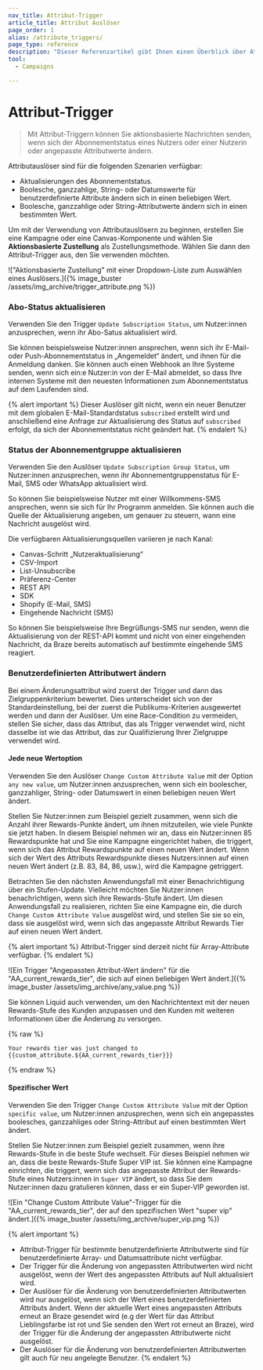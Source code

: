```yaml
---
nav_title: Attribut-Trigger
article_title: Attribut Auslöser
page_order: 1
alias: /attribute_triggers/
page_type: reference
description: "Dieser Referenzartikel gibt Ihnen einen Überblick über Attribut-Trigger und wie Sie diese verwenden können, um aktionsbasierte Nachrichten an Nutzer:innen zu senden."
tool:
  - Campaigns

---
```


# Attribut-Trigger

> Mit Attribut-Triggern können Sie aktionsbasierte Nachrichten senden, wenn sich der Abonnementstatus eines Nutzers oder einer Nutzerin oder angepasste Attributwerte ändern. 

Attributauslöser sind für die folgenden Szenarien verfügbar:

- Aktualisierungen des Abonnementstatus.
- Boolesche, ganzzahlige, String- oder Datumswerte für benutzerdefinierte Attribute ändern sich in einen beliebigen Wert.
- Boolesche, ganzzahlige oder String-Attributwerte ändern sich in einen bestimmten Wert.

Um mit der Verwendung von Attributauslösern zu beginnen, erstellen Sie eine Kampagne oder eine Canvas-Komponente und wählen Sie **Aktionsbasierte Zustellung** als Zustellungsmethode. Wählen Sie dann den Attribut-Trigger aus, den Sie verwenden möchten.

\!["Aktionsbasierte Zustellung" mit einer Dropdown-Liste zum Auswählen eines Auslösers.]({% image_buster /assets/img_archive/trigger_attribute.png %})

### Abo-Status aktualisieren

Verwenden Sie den Trigger `Update Subscription Status`, um Nutzer:innen anzusprechen, wenn ihr Abo-Satus aktualisiert wird. 

Sie können beispielsweise Nutzer:innen ansprechen, wenn sich ihr E-Mail- oder Push-Abonnementstatus in „Angemeldet“ ändert, und ihnen für die Anmeldung danken. Sie können auch einen Webhook an Ihre Systeme senden, wenn sich ein:e Nutzer:in von der E-Mail abmeldet, so dass Ihre internen Systeme mit den neuesten Informationen zum Abonnementstatus auf dem Laufenden sind.

{% alert important %}
Dieser Auslöser gilt nicht, wenn ein neuer Benutzer mit dem globalen E-Mail-Standardstatus `subscribed` erstellt wird und anschließend eine Anfrage zur Aktualisierung des Status auf `subscribed` erfolgt, da sich der Abonnementstatus nicht geändert hat.
{% endalert %}

### Status der Abonnementgruppe aktualisieren

Verwenden Sie den Auslöser `Update Subscription Group Status`, um Nutzer:innen anzusprechen, wenn ihr Abonnementgruppenstatus für E-Mail, SMS oder WhatsApp aktualisiert wird. 

So können Sie beispielsweise Nutzer mit einer Willkommens-SMS ansprechen, wenn sie sich für Ihr Programm anmelden. Sie können auch die Quelle der Aktualisierung angeben, um genauer zu steuern, wann eine Nachricht ausgelöst wird. 

Die verfügbaren Aktualisierungsquellen variieren je nach Kanal:
- Canvas-Schritt „Nutzeraktualisierung“
- CSV-Import
- List-Unsubscribe
- Präferenz-Center
- REST API
- SDK
- Shopify (E-Mail, SMS)
- Eingehende Nachricht (SMS)

So können Sie beispielsweise Ihre Begrüßungs-SMS nur senden, wenn die Aktualisierung von der REST-API kommt und nicht von einer eingehenden Nachricht, da Braze bereits automatisch auf bestimmte eingehende SMS reagiert.

### Benutzerdefinierten Attributwert ändern

Bei einem Änderungsattribut wird zuerst der Trigger und dann das Zielgruppenkriterium bewertet. Dies unterscheidet sich von der Standardeinstellung, bei der zuerst die Publikums-Kriterien ausgewertet werden und dann der Auslöser. Um eine Race-Condition zu vermeiden, stellen Sie sicher, dass das Attribut, das als Trigger verwendet wird, nicht dasselbe ist wie das Attribut, das zur Qualifizierung Ihrer Zielgruppe verwendet wird.

#### Jede neue Wertoption

Verwenden Sie den Auslöser `Change Custom Attribute Value` mit der Option `any new value`, um Nutzer:innen anzusprechen, wenn sich ein boolescher, ganzzahliger, String- oder Datumswert in einen beliebigen neuen Wert ändert.

Stellen Sie Nutzer:innen zum Beispiel gezielt zusammen, wenn sich die Anzahl ihrer Rewards-Punkte ändert, um ihnen mitzuteilen, wie viele Punkte sie jetzt haben. In diesem Beispiel nehmen wir an, dass ein Nutzer:innen 85 Rewardspunkte hat und Sie eine Kampagne eingerichtet haben, die triggert, wenn sich das Attribut Rewardspunkte auf einen neuen Wert ändert. Wenn sich der Wert des Attributs Rewardspunkte dieses Nutzers:innen auf einen neuen Wert ändert (z.B. 83, 84, 86, usw.), wird die Kampagne getriggert.

Betrachten Sie den nächsten Anwendungsfall mit einer Benachrichtigung über ein Stufen-Update. Vielleicht möchten Sie Nutzer:innen benachrichtigen, wenn sich ihre Rewards-Stufe ändert. Um diesen Anwendungsfall zu realisieren, richten Sie eine Kampagne ein, die durch `Change Custom Attribute Value` ausgelöst wird, und stellen Sie sie so ein, dass sie ausgelöst wird, wenn sich das angepasste Attribut Rewards Tier auf einen neuen Wert ändert.

{% alert important %}
Attribut-Trigger sind derzeit nicht für Array-Attribute verfügbar.
{% endalert %}

\![Ein Trigger "Angepassten Attribut-Wert ändern" für die "AA_current_rewards_tier", die sich auf einen beliebigen Wert ändert.]({% image_buster /assets/img_archive/any_value.png %})

Sie können Liquid auch verwenden, um den Nachrichtentext mit der neuen Rewards-Stufe des Kunden anzupassen und den Kunden mit weiteren Informationen über die Änderung zu versorgen.

{% raw %}
```liquid
Your rewards tier was just changed to {{custom_attribute.${AA_current_rewards_tier}}}
```
{% endraw %}

#### Spezifischer Wert

Verwenden Sie den Trigger `Change Custom Attribute Value` mit der Option `specific value`, um Nutzer:innen anzusprechen, wenn sich ein angepasstes boolesches, ganzzahliges oder String-Attribut auf einen bestimmten Wert ändert. 

Stellen Sie Nutzer:innen zum Beispiel gezielt zusammen, wenn ihre Rewards-Stufe in die beste Stufe wechselt. Für dieses Beispiel nehmen wir an, dass die beste Rewards-Stufe Super VIP ist. Sie können eine Kampagne einrichten, die triggert, wenn sich das angepasste Attribut der Rewards-Stufe eines Nutzers:innen in `Super VIP` ändert, so dass Sie dem Nutzer:innen dazu gratulieren können, dass er ein Super-VIP geworden ist.

\![Ein "Change Custom Attribute Value"-Trigger für die "AA_current_rewards_tier", der auf den spezifischen Wert "super vip" ändert.]({% image_buster /assets/img_archive/super_vip.png %})

{% alert important %}
- Attribut-Trigger für bestimmte benutzerdefinierte Attributwerte sind für benutzerdefinierte Array- und Datumsattribute nicht verfügbar.
- Der Trigger für die Änderung von angepassten Attributwerten wird nicht ausgelöst, wenn der Wert des angepassten Attributs auf Null aktualisiert wird.  
- Der Auslöser für die Änderung von benutzerdefinierten Attributwerten wird nur ausgelöst, wenn sich der Wert eines benutzerdefinierten Attributs ändert. Wenn der aktuelle Wert eines angepassten Attributs erneut an Braze gesendet wird (e.g der Wert für das Attribut Lieblingsfarbe ist rot und Sie senden den Wert rot erneut an Braze), wird der Trigger für die Änderung der angepassten Attributwerte nicht ausgelöst.
- Der Auslöser für die Änderung von benutzerdefinierten Attributwerten gilt auch für neu angelegte Benutzer.
{% endalert %}

